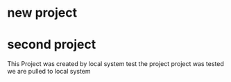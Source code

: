 # new project
# second project
This Project was created by local system
test the project
project was tested
we are pulled to local system


